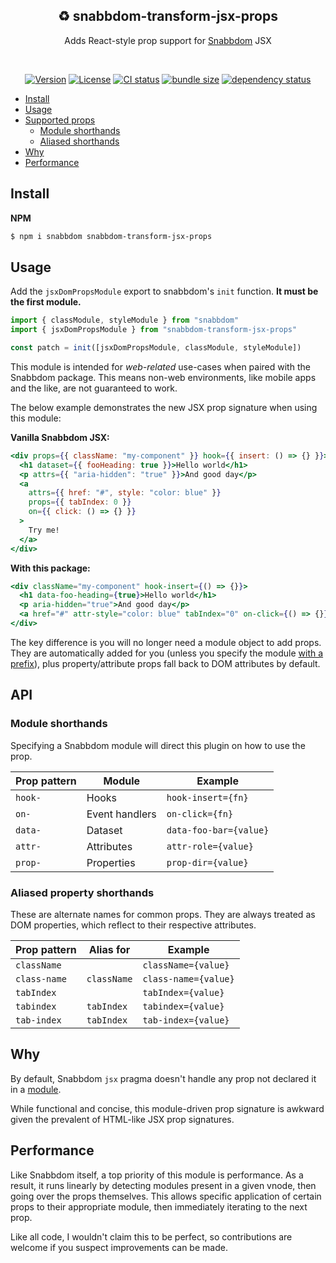 <h2 align="center">♻ snabbdom-transform-jsx-props</h2>
<p align="center">Adds React-style prop support for <a href="https://github.com/snabbdom/snabbdom">Snabbdom</a> JSX</p>
<br>
<p align="center">
  <a href="https://www.npmjs.com/package/snabbdom-transform-jsx-props"><img src="https://img.shields.io/npm/v/snabbdom-transform-jsx-props.svg?sanitize=true&style=flat-square" alt="Version"></a>
  <a href="https://github.com/geotrev/snabbdom-transform-jsx-props/blob/main/LICENSE"><img src="https://img.shields.io/npm/l/snabbdom-transform-jsx-props.svg?sanitize=true&style=flat-square" alt="License"></a>
  <a href="https://github.com/geotrev/snabbdom-transform-jsx-props/actions/workflows/test.yml?query=branch%3Amain"><img src="https://badgen.net/github/checks/geotrev/snabbdom-transform-jsx-props/main?style=flat-square" alt="CI status" /></a>
  <a href="https://bundlephobia.com/package/snabbdom-transform-jsx-props"><img src="https://badgen.net/bundlephobia/minzip/snabbdom-transform-jsx-props?style=flat-square" alt="bundle size" /></a>
  <a href="https://www.libraries.io/npm/snabbdom-transform-jsx-props"><img src="https://img.shields.io/librariesio/release/npm/snabbdom-transform-jsx-props" alt="dependency status" /></a>
</p>

- [Install](#install)
- [Usage](#usage)
- [Supported props](#supported-props)
  - [Module shorthands](#module-shorthands)
  - [Aliased shorthands](#aliased-shorthands)
- [Why](#why)
- [Performance](#performance)

## Install

**NPM**

```sh
$ npm i snabbdom snabbdom-transform-jsx-props
```

## Usage

Add the `jsxDomPropsModule` export to snabbdom's `init` function. **It must be the first module.**

```js
import { classModule, styleModule } from "snabbdom"
import { jsxDomPropsModule } from "snabbdom-transform-jsx-props"

const patch = init([jsxDomPropsModule, classModule, styleModule])
```

This module is intended for _web-related_ use-cases when paired with the Snabbdom package. This means non-web environments, like mobile apps and the like, are not guaranteed to work.

The below example demonstrates the new JSX prop signature when using this module:

**Vanilla Snabbdom JSX:**

```jsx
<div props={{ className: "my-component" }} hook={{ insert: () => {} }}>
  <h1 dataset={{ fooHeading: true }}>Hello world</h1>
  <p attrs={{ "aria-hidden": "true" }}>And good day</p>
  <a
    attrs={{ href: "#", style: "color: blue" }}
    props={{ tabIndex: 0 }}
    on={{ click: () => {} }}
  >
    Try me!
  </a>
</div>
```

**With this package:**

```jsx
<div className="my-component" hook-insert={() => {}}>
  <h1 data-foo-heading={true}>Hello world</h1>
  <p aria-hidden="true">And good day</p>
  <a href="#" attr-style="color: blue" tabIndex="0" on-click={() => {}}></a>
</div>
```

The key difference is you will no longer need a module object to add props. They are automatically added for you (unless you specify the module [with a prefix](#module-shorthands)), plus property/attribute props fall back to DOM attributes by default.

## API

### Module shorthands

Specifying a Snabbdom module will direct this plugin on how to use the prop.

| Prop pattern | Module         | Example                |
| ------------ | -------------- | ---------------------- |
| `hook-`      | Hooks          | `hook-insert={fn}`     |
| `on-`        | Event handlers | `on-click={fn}`        |
| `data-`      | Dataset        | `data-foo-bar={value}` |
| `attr-`      | Attributes     | `attr-role={value}`    |
| `prop-`      | Properties     | `prop-dir={value}`     |

### Aliased property shorthands

These are alternate names for common props. They are always treated as DOM properties, which reflect to their respective attributes.

| Prop pattern | Alias for   | Example              |
| ------------ | ----------- | -------------------- |
| `className`  |             | `className={value}`  |
| `class-name` | `className` | `class-name={value}` |
| `tabIndex`   |             | `tabIndex={value}`   |
| `tabindex`   | `tabIndex`  | `tabindex={value}`   |
| `tab-index`  | `tabIndex`  | `tab-index={value}`  |

## Why

By default, Snabbdom `jsx` pragma doesn't handle any prop not declared it in a [module](https://github.com/snabbdom/snabbdom#modules-documentation).

While functional and concise, this module-driven prop signature is awkward given the prevalent of HTML-like JSX prop signatures.

## Performance

Like Snabbdom itself, a top priority of this module is performance. As a result, it runs linearly by detecting modules present in a given vnode, then going over the props themselves. This allows specific application of certain props to their appropriate module, then immediately iterating to the next prop.

Like all code, I wouldn't claim this to be perfect, so contributions are welcome if you suspect improvements can be made.
